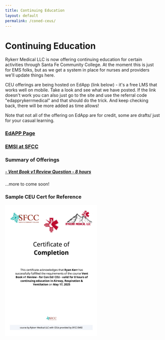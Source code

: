```yaml
---
title: Continuing Education
layout: default
permalink: /coned-ceus/
---
```


# Continuing Education

Rykerr Medical LLC is now offering continuing education for certain activities through Santa Fe Community College.  At the moment this is just for EMS folks, but as we get a system in place for nurses and providers we'll update things here.

CEU offerings are being hosted on EdApp (link below) - it's a free LMS that works well on mobile.  Take a look and see what we have posted.  If the link doesn't work you can also just go to the site and use the referral code "edapprykerrmedical" and that should do the trick.  And keep checking back, there will be more added as time allows!

Note that not all of the offering on EdApp are for credit, some are drafts/ just for your casual learning.

### [EdAPP Page](https://link.edapp.com/WpGuSzZfilb)

### [EMSI at SFCC](https://www.sfcc.edu/programs/paramedicine/)



### Summary of Offerings

##### [- Vent Book v1 Review Question - 8 hours](https://link.edapp.com/WpGuSzZfilb)
...more to come soon!



### Sample CEU Cert for Reference

<img src="https://raw.githubusercontent.com/rykerrmedical/website-files/main/images/edapp-cert-example.jpg" alt="edapp cert example" width="300"/>


